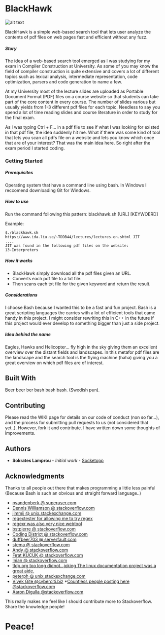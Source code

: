 # BlackHawk 
![alt text](https://github.com/SockeTopp/blackhawk/tree/master/src/common/images/blackhawk_logo_color_small.png "blackhawk_logo_color")

BlackHawk is a simple web-based search tool that lets user analyze the contents of pdf files on web pages fast and efficient without any fuzz. 

##### Story
The idea of a web-based search tool emerged as I was studying for my exam in Compiler Construction at University. As some of you may know the field of compiler construction is quite extensive and covers a lot of different topics such as lexical analysis, intermediate representation, code optimization, parsers and code generation to name a few. 

At my University most of the lecture slides are uploaded as Portable Document Format (PDF) files on a course website so that students can take part of the core content in every course. The number of slides various but usually yields from 1-3 different pdf files for each topic. Needless to say you spend a lot of time reading slides and course literature in order to study for the final exam. 

As I was typing Ctrl + F... in a pdf file to see if what I was looking for existed in that pdf file, the idea suddenly hit me. What if there was some kind of tool that lets you scan all pdfs file on a website and lets you know which once that are of your interest? That was the main idea here. So right after the exam period I started coding.

### Getting Started
##### Prerequisites
Operating system that have a command line using bash. In Windows I reccomend downloading Git for Windows. 
##### How to use
Run the command following this pattern: blackhawk.sh [URL] [KEYWOERD]

Example:
```
$./blackhawk.sh https://www.ida.liu.se/~TDDB44/lectures/lectures.en.shtml JIT
....
JIT was found in the following pdf files on the website:
13-Interpreters
```

##### How it works
* BlackHawk simply download all the pdf files given an URL. 
* Converts each pdf file to a txt file.
* Then scans each txt file for the given keyword and return the result.

##### Considerations
I choose Bash because I wanted this to be a fast and fun project. Bash is a great scripting languages the carries with a lot of efficient tools that came handy in this project.
I might consider rewriting this in C++ in the future if this project would ever develop to something bigger than just a side project. 

##### Idea behind the name
Eagles, Hawks and Helicopter... fly high in the sky giving them an excellent overview over the distant fields and landscapes. In this metafor pdf files are the landscape and the search tool is the flying machine (haha) giving you a great overview on which pdf files are of interest. 

## Built With
Beer beer ber bash bash bash. (Swedish pun).

## Contributing

Please read the WIKI page for details on our code of conduct (non so far...), and the process for submitting pull requests to us (not considered that yet..). However, fork it and contribute. I have written down some thoughts of improvements.

## Authors
* **Sokrates Lamprou** - *Initial work* - [Socketopp](https://github.com/Socketopp)

## Acknowledgments

Thanks to all people out there that makes programming a little less painful (Because Bash is such an obvious and straight forward language..)

* [pvandenberk @ superuser.com](https://superuser.com/questions/272265/getting-curl-to-output-http-status-code)
* [Dennis Williamson @ stackoverflow.com ](https://stackoverflow.com/questions/3183444/check-for-valid-link-url)
* [jimmij @ unix.stackexchange.com](https://unix.stackexchange.com/questions/183223/loop-over-files-returned-from-find)
* [regextester for allowing me to try regex ](https://www.regextester.com)
* [regexr was also very nice webtool](https://www.regexr.com/)
* [bstpierre @ stackoverflow.com](https://stackoverflow.com/questions/3236871/how-to-return-a-string-value-from-a-bash-function/3243034#3243034)
* [Coding District @ stackoverflow.com](https://stackoverflow.com/questions/4111475/how-to-do-a-logical-or-operation-in-shell-scripting)
* [duffbeer703 @ serverfault.com](https://serverfault.com/questions/7503/how-to-determine-if-a-bash-variable-is-empty)
* [stema @ stackoverflow.com](https://stackoverflow.com/questions/8374742/regex-last-occurrence)
* [Andy @ stackoverflow.com](https://stackoverflow.com/questions/19776979/regex-get-all-characters-after-last-slash-in-url)
* [Fırat KÜÇÜK @ stackoverflow.com](https://stackoverflow.com/questions/3362920/get-just-the-filename-from-a-path-in-a-bash-script)
* [Inian @ stackoverflow.com](https://stackoverflow.com/questions/50173113/loop-through-all-the-files-with-txt-extension-in-bash)
* [tldp.org too long didnot...joking The linux documentation project was a great aide.](http://tldp.org/LDP/GNU-Linux-Tools-Summary/html/x7969.htm)
* [peterph @ unix.stackexchange.com](https://unix.stackexchange.com/questions/68846/how-do-i-remove-all-sub-directories-from-within-a-directory
)
* [Vivek Gite @cyberciti.biz](https://www.cyberciti.biz/faq/finding-bash-shell-array-length-elements/)
*[Countless people posting here @stackoverflow.com](https://stackoverflow.com/questions/10582763/how-to-return-an-array-in-bash-without-using-globals)
* [Aaron Digulla @stackoverflow.com](https://stackoverflow.com/questions/29889074/how-to-wait-for-first-command-to-finish/29890106#29890106)

This really makes me feel like I should contribute more to Stackoverflow. Share the knowledge people!
# Peace!
